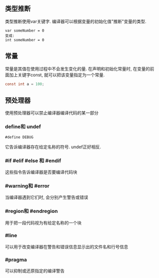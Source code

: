 ## 类型推断
类型推断使用var关键字. 编译器可以根据变量的初始化值"推断"变量的类型.
```
var someNumber = 0
变成:
int someNumber = 0
```
## 常量
常量是其值在使用过程中不会发生变化的量. 在声明和初始化常量时, 在变量的前面加上关键字const, 就可以把该变量指定为一个常量.
```c#
const int a = 100;
```

## 预处理器
使用预处理器可以禁止编译器编译代码的某一部分

### define和 undef
```
#define DEBUG
```
它告诉编译器存在给定名称的符号. undef正好相反.

### #if #elif #else 和 #endif
这些指令告诉编译器是否要编译代码块

### #warning和 #error
当编译器遇到它们时, 会分别产生警告或错误

### #region和 #endregion
用于把一段代码视为有给定名称的一个块

### #line
可以用于改变编译器在警告和错误信息显示出的文件名和行号信息

### #pragma
可以抑制或还原指定的编译警告